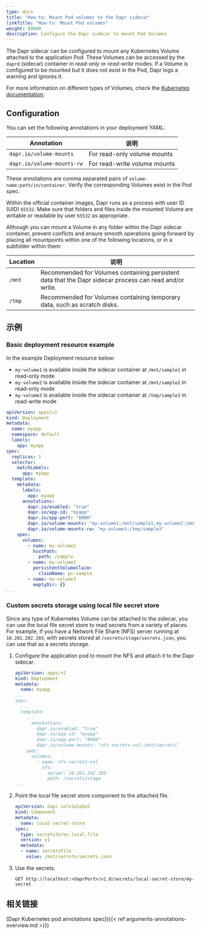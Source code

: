 ```yaml
---
type: docs
title: "How-to: Mount Pod volumes to the Dapr sidecar"
linkTitle: "How-to: Mount Pod volumes"
weight: 80000
description: Configure the Dapr sidecar to mount Pod Volumes
---
```


The Dapr sidecar can be configured to mount any Kubernetes Volume attached to the application Pod. These Volumes can be accessed by the `daprd` (sidecar) container in _read-only_ or _read-write_ modes. If a Volume is configured to be mounted but it does not exist in the Pod, Dapr logs a warning and ignores it.

For more information on different types of Volumes, check the [Kubernetes documentation](https://kubernetes.io/docs/concepts/storage/volumes/).

## Configuration

You can set the following annotations in your deployment YAML:

| Annotation                 | 说明                           |
| -------------------------- | ---------------------------- |
| `dapr.io/volume-mounts`    | For read-only volume mounts  |
| `dapr.io/volume-mounts-rw` | For read-write volume mounts |

These annotations are comma separated pairs of `volume-name:path/in/container`. Verify the corresponding Volumes exist in the Pod spec.

Within the official container images, Dapr runs as a process with user ID (UID) `65532`. Make sure that folders and files inside the mounted Volume are writable or readable by user `65532` as appropriate.

Although you can mount a Volume in any folder within the Dapr sidecar container, prevent conflicts and ensure smooth operations going forward by placing all mountpoints within one of the following locations, or in a subfolder within them:

| Location | 说明                                                                                                      |
| -------- | ------------------------------------------------------------------------------------------------------- |
| `/mnt`   | Recommended for Volumes containing persistent data that the Dapr sidecar process can read and/or write. |
| `/tmp`   | Recommended for Volumes containing temporary data, such as scratch disks.                               |

## 示例

### Basic deployment resource example

In the example Deployment resource below:

- `my-volume1` is available inside the sidecar container at `/mnt/sample1` in read-only mode
- `my-volume2` is available inside the sidecar container at `/mnt/sample2` in read-only mode
- `my-volume3` is available inside the sidecar container at `/tmp/sample3` in read-write mode

```yaml
apiVersion: apps/v1
kind: Deployment
metadata:
  name: myapp
  namespace: default
  labels:
    app: myapp
spec:
  replicas: 1
  selector:
    matchLabels:
      app: myapp
  template:
    metadata:
      labels:
        app: myapp
      annotations:
        dapr.io/enabled: "true"
        dapr.io/app-id: "myapp"
        dapr.io/app-port: "8000"
        dapr.io/volume-mounts: "my-volume1:/mnt/sample1,my-volume2:/mnt/sample2"
        dapr.io/volume-mounts-rw: "my-volume3:/tmp/sample3"
    spec:
      volumes:
        - name: my-volume1
          hostPath:
            path: /sample
        - name: my-volume2
          persistentVolumeClaim:
            claimName: pv-sample
        - name: my-volume3
          emptyDir: {}
...
```

### Custom secrets storage using local file secret store

Since any type of Kubernetes Volume can be attached to the sidecar, you can use the local file secret store to read secrets from a variety of places. For example, if you have a Network File Share (NFS) server running at `10.201.202.203`, with secrets stored at `/secrets/stage/secrets.json`, you can use that as a secrets storage.

1. Configure the application pod to mount the NFS and attach it to the Dapr sidecar.

   ```yaml
   apiVersion: apps/v1
   kind: Deployment
   metadata:
     name: myapp
   ...
   spec:
     ...
     template:
       ...
         annotations:
           dapr.io/enabled: "true"
           dapr.io/app-id: "myapp"
           dapr.io/app-port: "8000"
           dapr.io/volume-mounts: "nfs-secrets-vol:/mnt/secrets"
       spec:
         volumes:
           - name: nfs-secrets-vol
             nfs:
               server: 10.201.202.203
               path: /secrets/stage
   ...
   ```

2. Point the local file secret store component to the attached file.

   ```yaml
   apiVersion: dapr.io/v1alpha1
   kind: Component
   metadata:
     name: local-secret-store
   spec:
     type: secretstores.local.file
     version: v1
     metadata:
     - name: secretsFile
       value: /mnt/secrets/secrets.json
   ```

3. Use the secrets.

   ```
   GET http://localhost:<daprPort>/v1.0/secrets/local-secret-store/my-secret
   ```

## 相关链接

[Dapr Kubernetes pod annotations spec]({{< ref arguments-annotations-overview\.md >}})
